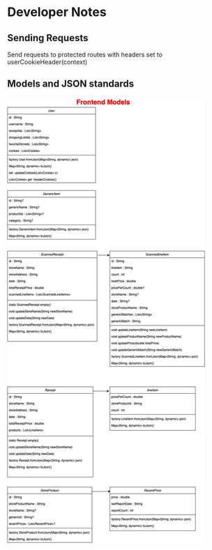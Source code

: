 # Developer Notes

## Sending Requests
Send requests to protected routes with headers set to userCookieHeader(context)

## Models and JSON standards

![model and json standards for development](flutter_kubera/lib/src/models/FrontendUML.jpg)

